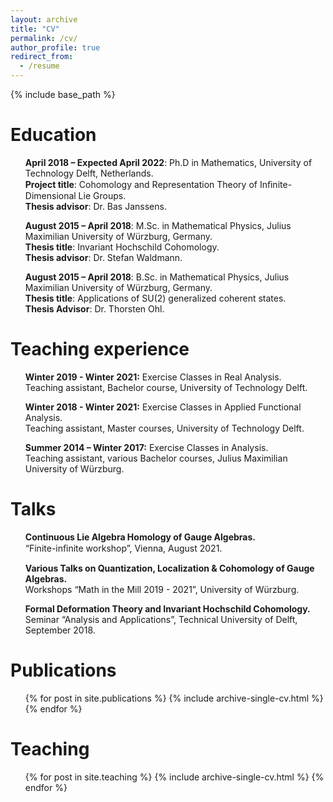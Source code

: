 ```yaml
---
layout: archive
title: "CV"
permalink: /cv/
author_profile: true
redirect_from:
  - /resume
---
```


{% include base_path %}

Education
======
  <ul>
<b>April 2018 –  Expected April 2022</b>: Ph.D in Mathematics, University of Technology Delft, Netherlands.<br>
<b>Project title</b>: Cohomology and Representation Theory of Inﬁnite-Dimensional Lie Groups.<br>
<b>Thesis advisor</b>: Dr. Bas Janssens.<br>

<b>August 2015 – April 2018</b>: M.Sc. in Mathematical Physics, Julius Maximilian University of Würzburg, Germany.<br>
<b>Thesis title</b>: Invariant Hochschild Cohomology. <br>
<b>Thesis advisor</b>: Dr. Stefan Waldmann.<br>

<b>August 2015 – April 2018</b>: B.Sc. in Mathematical Physics, Julius Maximilian University of Würzburg, Germany.<br>
<b>Thesis title</b>: Applications of SU(2) generalized coherent states. <br>
<b>Thesis Advisor</b>: Dr. Thorsten Ohl.<br>
</ul>

Teaching experience
======
  <ul>
<b>Winter 2019 - Winter 2021:</b> Exercise Classes in Real Analysis. <br>
Teaching assistant, Bachelor course, University of Technology Delft.

<b>Winter 2018 - Winter 2021:</b> Exercise Classes in Applied Functional Analysis. <br>
Teaching assistant, Master courses, University of Technology Delft.

<b>Summer 2014 – Winter 2017:</b> Exercise Classes in Analysis. <br>
Teaching assistant, various Bachelor courses,  Julius Maximilian University of Würzburg.
</ul>

  
Talks
======
  <ul>
  <b>Continuous Lie Algebra Homology of Gauge Algebras.</b> <br>
“Finite-inﬁnite workshop”, Vienna, August 2021.
  
<b>Various Talks on Quantization, Localization & Cohomology of Gauge Algebras.</b> <br>
Workshops “Math in the Mill 2019 - 2021”, University of Würzburg.
  
<b>Formal Deformation Theory and Invariant Hochschild Cohomology.</b> <br>
Seminar “Analysis and Applications”, Technical University of Delft, September 2018.
</ul>

Publications
======
  <ul>{% for post in site.publications %}
    {% include archive-single-cv.html %}
  {% endfor %}</ul>

  
Teaching
======
  <ul>{% for post in site.teaching %}
    {% include archive-single-cv.html %}
  {% endfor %}</ul>

